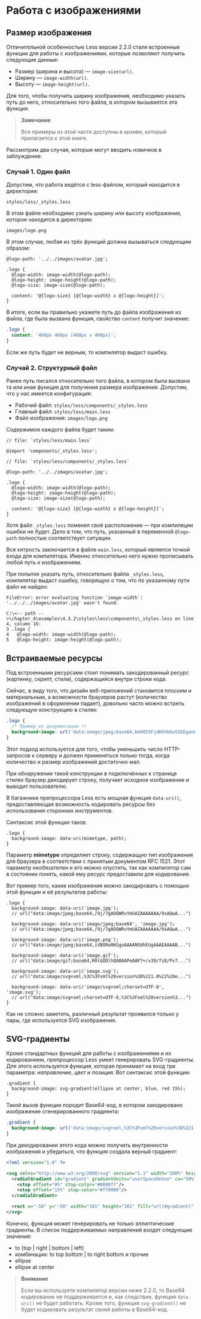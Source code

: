 # Работа с изображениями

## Размер изображения

Отличительной особенностью Less версии 2.2.0 стали встроенные функции для работы с изображениями, которые позволяют получить следующие данные:

- Размер (ширина и высота) — `image-size(url)`.
- Ширину — `image-width(url)`.
- Высоту — `image-height(url)`.

Для того, чтобы получить ширину изображения, необходимо указать путь до него, относительно того файла, в котором вызывается эта функция.

> **Замечание**
>
> Все примеры из этой части доступны в архиве, который прилагается к этой книге.

Рассмотрим два случая, которые могут вводить новичков в заблуждение:

### Случай 1. Один файл

Допустим, что работа ведётся с less-файлом, который находится в директории:

```
styles/less/_styles.less
```

В этом файле необходимо узнать ширину или высоту изображения, которое находится в директории:

```
images/logo.png
```

В этом случае, любая из трёх функций должна вызываться следующим образом:

```less
@logo-path: '../../images/avatar.jpg';

.logo {
  @logo-width: image-width(@logo-path);
  @logo-height: image-height(@logo-path);
  @logo-size: image-size(@logo-path);

  content: '@{logo-size} [@{logo-width} x @{logo-height}]';
}
```

В итоге, если вы правильно укажете путь до файла изображения из файла, где была вызвана функция, свойство `content` получит значение:

```css
.logo {
  content: '460px 460px [460px x 460px]';
}
```

Если же путь будет не верным, то компилятор выдаст ошибку.

### Случай 2. Структурный файл

Ранее путь писался относительно того файла, в котором была вызвана та или иная функция для получения размера изображения. Допустим, что у нас имеется конфигурация:

- Рабочий файл: `styles/less/components/_styles.less`
- Главный файл: `styles/less/main.less`
- Файл изображения: `images/logo.png`

Содержимое каждого файла будет таким:

```less
// file: `styles/less/main.less`

@import 'components/_styles.less';

// file: `styles/less/components/_styles.less`

@logo-path: '../../images/avatar.jpg';

.logo {
  @logo-width: image-width(@logo-path);
  @logo-height: image-height(@logo-path);
  @logo-size: image-size(@logo-path);

  content: '@{logo-size} [@{logo-width} x @{logo-height}]';
}
```

Хотя файл `_styles.less` поменял своё расположение — при компиляции ошибки не будет. Дело в том, что путь, указанный в переменной `@logo-path` полностью соответствует ситуации.

Вся хитрость заключается в файле `main.less`, который является точкой входа для компилятора. Именно относительно него нужно прописывать любой путь к изображениям.

При попытке указать путь, относительно файла `_styles.less`, компилятор выдаст ошибку, говорящую о том, что по указанному пути файл не найден:

```
FileError: error evaluating function `image-width`: '../../../images/avatar.jpg' wasn't found.

C:\<-- path -->\chapter_4\examples\4.3.2\styles\less\components\_styles.less on line 4, column 16:
3 .logo {
4   @logo-width: image-width(@logo-path);
5   @logo-height: image-height(@logo-path);
```

## Встраиваемые ресурсы

Под встроенными ресурсами стоит понимать закодированный ресурс (картинку, скрипт, стили), содержащийся внутри строки кода.

Сейчас, в виду того, что дизайн веб-приложений становится плоским и материальным, а возможности браузеров растут (количество изображений в оформлении падает), довольно часто можно встреть следующую конструкцию в стилях:

```css
.logo {
  /* Пример из документации */
  background-image: url('data:image/jpeg;base64,bm90IGFjdHVhbGx5IGEganBlZyBmaWxlCg==');
}
```

Этот подход используется для того, чтобы уменьшить число HTTP-запросов к серверу и должен применяться только тогда, когда количество и размер изображений достаточно мал.

При обнаружении такой конструкции в подключённых к странице стилях браузер декодирует строку, получает исходное изображение и выводит пользователю.

В багажнике препроцессора Less есть мощная функция `data-uri()`, предоставляющая возможность кодировать ресурсы без использования сторонних инструментов.

Синтаксис этой функции таков:

```less
.logo {
  background-image: data-uri(mimetype, path);
}
```

Параметр **mimetype** определяет строку, содержащую тип изображения для браузера в соответствии с принятым документом RFC 1521. Этот параметр необязателен и его можно опустить, так как компилятор сам в состоянии понять, какой ему ресурс предоставили для кодирования.

Вот пример того, какие изображения можно закодировать с помощью этой функции и её результатов работы:

```less
.logo {
  background-image: data-uri('image.jpg');
  // url("data:image/jpeg;base64,/9j/7gAOQWRvYmUAZAAAAAAA/9sAQwA...")

  background-image: data-uri('image/jpeg;base64', 'image.jpg');
  // url("data:image/jpeg;base64,/9j/7gAOQWRvYmUAZAAAAAAA/9sAQwA...")

  background-image: data-uri('image.png');
  // url("data:image/jpeg;base64,iVBORw0KGgoAAAANSUhEUgAAAEAAAAB...")

  background-image: data-uri('image.gif');
  // url("data:image/gif;base64,R0lGODlhQABAAPeAAP7+/v39/fz8/Pv7...")

  background-image: data-uri('image.svg');
  // url("data:image/svg+xml,%3C%3Fxml%20version%3D%221.0%22%20e...")

  background-image: data-uri('image/svg+xml;charset=UTF-8', 'image.svg');
  // url("data:image/svg+xml;charset=UTF-8,%3C%3Fxml%20version%3...")
}
```

Как не сложно заметить, различный результат проявился только у пары, где используется SVG изображение.

## SVG-градиенты

Кроме стандартных функций для работы с изображениями и их кодированием, препроцессор Less умеет генерировать SVG-градиенты. Для этого используется функция, которая принимает на вход три параметра: _направление_, _цвет и позиция_. Вот синтаксис этой функции:

```less
.gradient {
  background-image: svg-gradient(ellipse at center, blue, red 15%);
}
```

Такой вызов функции породит Base64-код, в котором закодировано изображение сгенерированного градиента:

```css
.gradient {
  background-image: url('data:image/svg+xml,%3C%3Fxml%20version%3D%221.0%22%20%3F%3E%3Csvg%20xmlns%3D%22http%3A%2F%2Fwww.w3.org%2F2000%2Fsvg%22%20version%3D%221.1%22%20width%3D%22100%25%22%20height%3D%22100%25%22%20viewBox%3D%220%200%201%201%22%20preserveAspectRatio%3D%22none%22%3E%3CradialGradient%20id%3D%22gradient%22%20gradientUnits%3D%22userSpaceOnUse%22%20cx%3D%2250%25%22%20cy%3D%2250%25%22%20r%3D%2275%25%22%3E%3Cstop%20offset%3D%220%25%22%20stop-color%3D%22%230000ff%22%2F%3E%3Cstop%20offset%3D%2215%25%22%20stop-color%3D%22%23ff0000%22%2F%3E%3C%2FradialGradient%3E%3Crect%20x%3D%22-50%22%20y%3D%22-50%22%20width%3D%22101%22%20height%3D%22101%22%20fill%3D%22url(%23gradient)%22%20%2F%3E%3C%2Fsvg%3E');
}
```

При декодировании этого кода можно получить внутренности изображения и убедиться, что функция создала верный градиент:

```xml
<?xml version="1.0" ?>

<svg xmlns="http://www.w3.org/2000/svg" version="1.1" width="100%" height="100%" viewBox="0 0 1 1" preserveAspectRatio="none">
  <radialGradient id="gradient" gradientUnits="userSpaceOnUse" cx="50%" cy="50%" r="75%">
    <stop offset="0%" stop-color="#0000ff"/>
    <stop offset="15%" stop-color="#ff0000"/>
  </radialGradient>

  <rect x="-50" y="-50" width="101" height="101" fill="url(#gradient)" />
</svg>
```

Конечно, функция может генерировать не только эллиптические градиенты. В список поддерживаемых направлений входят следующие значения:

- to (top | right | bottom | left)
- комбинации: to top bottom | to right bottom и прочие
- ellipse
- ellipse at center

> **Внимание**
>
> Если вы используете компилятор версии ниже 2.2.0, то Base64 кодирование не поддерживается и, как следствие, функция `data-uri()` не будет работать. Кроме того, функция `svg-gradient()` не будет кодировать результат своей работы в Base64-код.

